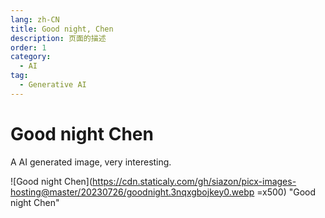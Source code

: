 ```yaml
---
lang: zh-CN
title: Good night, Chen
description: 页面的描述
order: 1
category:
  - AI
tag:
  - Generative AI
---
```

# Good night Chen

A AI generated image, very interesting. 


![Good night Chen](https://cdn.staticaly.com/gh/siazon/picx-images-hosting@master/20230726/goodnight.3nqxgbojkey0.webp =x500)
"Good night Chen"
